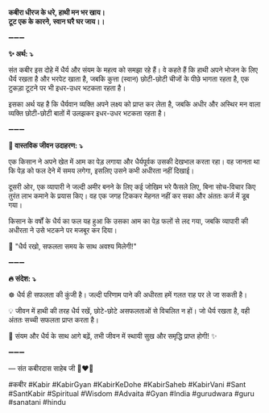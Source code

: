 **कबीरा धीरज के धरे, हाथी मन भर खाय।**\
**टूट एक के कारने, स्वान घरै घर जाय।।**

➖➖➖

**✨ अर्थ: ⤵**

संत कबीर इस दोहे में धैर्य और संयम के महत्व को समझा रहे हैं। वे कहते हैं कि हाथी अपने भोजन के लिए धैर्य रखता है और भरपेट खाता है, जबकि कुत्ता (स्वान) छोटी-छोटी चीजों के पीछे भागता रहता है, एक टुकड़ा टूटने पर भी इधर-उधर भटकता रहता है।

इसका अर्थ यह है कि धैर्यवान व्यक्ति अपने लक्ष्य को प्राप्त कर लेता है, जबकि अधीर और अस्थिर मन वाला व्यक्ति छोटी-छोटी बातों में उलझकर इधर-उधर भटकता रहता है।

➖➖➖

**🌾 वास्तविक जीवन उदाहरण: ⤵**

एक किसान ने अपने खेत में आम का पेड़ लगाया और धैर्यपूर्वक उसकी देखभाल करता रहा। वह जानता था कि पेड़ को फल देने में समय लगेगा, इसलिए उसने कभी अधीरता नहीं दिखाई।

दूसरी ओर, एक व्यापारी ने जल्दी अमीर बनने के लिए कई जोखिम भरे फैसले लिए, बिना सोच-विचार किए तुरंत लाभ कमाने के प्रयास किए। वह एक जगह टिककर मेहनत नहीं कर सका और अंततः कर्ज में डूब गया।

किसान के वर्षों के धैर्य का फल यह हुआ कि उसका आम का पेड़ फलों से लद गया, जबकि व्यापारी की अधीरता ने उसे भटकने पर मजबूर कर दिया।

📜 "धैर्य रखो, सफलता समय के साथ अवश्य मिलेगी!"

➖➖➖

**🔥 संदेश: ⤵**

☸ धैर्य ही सफलता की कुंजी है। जल्दी परिणाम पाने की अधीरता हमें गलत राह पर ले जा सकती है।

💡 जीवन में हाथी की तरह धैर्य रखें, छोटे-छोटे असफलताओं से विचलित न हों। जो धैर्य रखता है, वही अंततः सच्ची सफलता प्राप्त करता है।

🙏 संयम और धैर्य के साथ आगे बढ़ें, तभी जीवन में स्थायी सुख और समृद्धि प्राप्त होगी! ✨

➖➖➖

— संत कबीरदास साहेब जी 🙏❤️💯

#कबीर #Kabir #KabirGyan #KabirKeDohe #KabirSaheb #KabirVani #Sant #SantKabir #Spiritual #Wisdom #Advaita #Gyan #India #gurudwara #guru #sanatani #hindu
